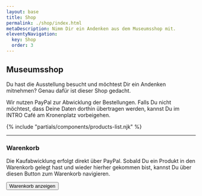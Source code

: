 ```yaml
---
layout: base
title: Shop
permalink: ./shop/index.html
metaDescription: Nimm Dir ein Andenken aus dem Museumsshop mit.
eleventyNavigation:
  key: Shop
  order: 3
---
```


## Museumsshop

Du hast die Ausstellung besucht und möchtest Dir ein Andenken mitnehmen? Genau dafür ist dieser Shop gedacht.

Wir nutzen PayPal zur Abwicklung der Bestellungen. Falls Du nicht möchtest, dass Deine Daten dorthin übertragen werden, kannst Du im INTRO Café am Kronenplatz vorbeigehen.

{% include "partials/components/products-list.njk" %}

- - -

### Warenkorb

Die Kaufabwicklung erfolgt direkt über PayPal. Sobald Du ein Produkt in den Warenkorb gelegt hast und wieder hierher gekommen bist, kannst Du über diesen Button zum Warenkorb navigieren.

<form target="paypal" action="https://www.paypal.com/cgi-bin/webscr" method="post">
  <input type="hidden" name="business" value="daniel@achteintel.org">
  <input type="hidden" name="cmd" value="_cart">
  <input type="hidden" name="display" value="1">
  <input class="button" type="submit" name="submit" value="Warenkorb anzeigen">
</form>

